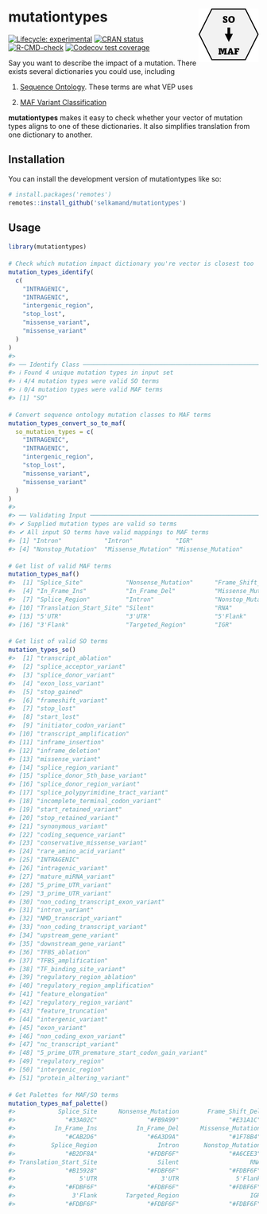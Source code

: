 
<!-- README.md is generated from README.Rmd. Please edit that file -->

# mutationtypes <img src="man/figures/logo.png" align="right" height="108" />

<!-- badges: start -->

[![Lifecycle:
experimental](https://img.shields.io/badge/lifecycle-experimental-orange.svg)](https://lifecycle.r-lib.org/articles/stages.html#experimental)
[![CRAN
status](https://www.r-pkg.org/badges/version/mutationtypes)](https://CRAN.R-project.org/package=mutationtypes)
[![R-CMD-check](https://github.com/selkamand/mutationtypes/actions/workflows/R-CMD-check.yaml/badge.svg)](https://github.com/selkamand/mutationtypes/actions/workflows/R-CMD-check.yaml)
[![Codecov test
coverage](https://codecov.io/gh/selkamand/mutationtypes/branch/master/graph/badge.svg)](https://app.codecov.io/gh/selkamand/mutationtypes?branch=master)
<!-- badges: end -->

Say you want to describe the impact of a mutation. There exists several
dictionaries you could use, including

1)  [Sequence Ontology](http://www.sequenceontology.org/). These terms
    are what VEP uses

2)  [MAF Variant
    Classification](https://docs.gdc.cancer.gov/Encyclopedia/pages/Mutation_Annotation_Format_TCGAv2/)

**mutationtypes** makes it easy to check whether your vector of mutation
types aligns to one of these dictionaries. It also simplifies
translation from one dictionary to another.

## Installation

You can install the development version of mutationtypes like so:

``` r
# install.packages('remotes')
remotes::install_github('selkamand/mutationtypes')
```

## Usage

``` r
library(mutationtypes)

# Check which mutation impact dictionary you're vector is closest too
mutation_types_identify(
  c(
    "INTRAGENIC", 
    "INTRAGENIC", 
    "intergenic_region", 
    "stop_lost", 
    "missense_variant", 
    "missense_variant"
  )
)
#> 
#> ── Identify Class ──────────────────────────────────────────────────────────────
#> ℹ Found 4 unique mutation types in input set
#> ℹ 4/4 mutation types were valid SO terms
#> ℹ 0/4 mutation types were valid MAF terms
#> [1] "SO"

# Convert sequence ontology mutation classes to MAF terms
mutation_types_convert_so_to_maf(
  so_mutation_types = c(
    "INTRAGENIC", 
    "INTRAGENIC", 
    "intergenic_region", 
    "stop_lost", 
    "missense_variant", 
    "missense_variant"
  )
)
#> 
#> ── Validating Input ────────────────────────────────────────────────────────────
#> ✔ Supplied mutation types are valid so terms
#> ✔ All input SO terms have valid mappings to MAF terms
#> [1] "Intron"            "Intron"            "IGR"              
#> [4] "Nonstop_Mutation"  "Missense_Mutation" "Missense_Mutation"

# Get list of valid MAF terms
mutation_types_maf()
#>  [1] "Splice_Site"            "Nonsense_Mutation"      "Frame_Shift_Del"       
#>  [4] "In_Frame_Ins"           "In_Frame_Del"           "Missense_Mutation"     
#>  [7] "Splice_Region"          "Intron"                 "Nonstop_Mutation"      
#> [10] "Translation_Start_Site" "Silent"                 "RNA"                   
#> [13] "5'UTR"                  "3'UTR"                  "5'Flank"               
#> [16] "3'Flank"                "Targeted_Region"        "IGR"

# Get list of valid SO terms
mutation_types_so()
#>  [1] "transcript_ablation"                           
#>  [2] "splice_acceptor_variant"                       
#>  [3] "splice_donor_variant"                          
#>  [4] "exon_loss_variant"                             
#>  [5] "stop_gained"                                   
#>  [6] "frameshift_variant"                            
#>  [7] "stop_lost"                                     
#>  [8] "start_lost"                                    
#>  [9] "initiator_codon_variant"                       
#> [10] "transcript_amplification"                      
#> [11] "inframe_insertion"                             
#> [12] "inframe_deletion"                              
#> [13] "missense_variant"                              
#> [14] "splice_region_variant"                         
#> [15] "splice_donor_5th_base_variant"                 
#> [16] "splice_donor_region_variant"                   
#> [17] "splice_polypyrimidine_tract_variant"           
#> [18] "incomplete_terminal_codon_variant"             
#> [19] "start_retained_variant"                        
#> [20] "stop_retained_variant"                         
#> [21] "synonymous_variant"                            
#> [22] "coding_sequence_variant"                       
#> [23] "conservative_missense_variant"                 
#> [24] "rare_amino_acid_variant"                       
#> [25] "INTRAGENIC"                                    
#> [26] "intragenic_variant"                            
#> [27] "mature_miRNA_variant"                          
#> [28] "5_prime_UTR_variant"                           
#> [29] "3_prime_UTR_variant"                           
#> [30] "non_coding_transcript_exon_variant"            
#> [31] "intron_variant"                                
#> [32] "NMD_transcript_variant"                        
#> [33] "non_coding_transcript_variant"                 
#> [34] "upstream_gene_variant"                         
#> [35] "downstream_gene_variant"                       
#> [36] "TFBS_ablation"                                 
#> [37] "TFBS_amplification"                            
#> [38] "TF_binding_site_variant"                       
#> [39] "regulatory_region_ablation"                    
#> [40] "regulatory_region_amplification"               
#> [41] "feature_elongation"                            
#> [42] "regulatory_region_variant"                     
#> [43] "feature_truncation"                            
#> [44] "intergenic_variant"                            
#> [45] "exon_variant"                                  
#> [46] "non_coding_exon_variant"                       
#> [47] "nc_transcript_variant"                         
#> [48] "5_prime_UTR_premature_start_codon_gain_variant"
#> [49] "regulatory_region"                             
#> [50] "intergenic_region"                             
#> [51] "protein_altering_variant"

# Get Palettes for MAF/SO terms
mutation_types_maf_palette()
#>            Splice_Site      Nonsense_Mutation        Frame_Shift_Del 
#>              "#33A02C"              "#FB9A99"              "#E31A1C" 
#>           In_Frame_Ins           In_Frame_Del      Missense_Mutation 
#>              "#CAB2D6"              "#6A3D9A"              "#1F78B4" 
#>          Splice_Region                 Intron       Nonstop_Mutation 
#>              "#B2DF8A"              "#FDBF6F"              "#A6CEE3" 
#> Translation_Start_Site                 Silent                    RNA 
#>              "#B15928"              "#FDBF6F"              "#FDBF6F" 
#>                  5'UTR                  3'UTR                5'Flank 
#>              "#FDBF6F"              "#FDBF6F"              "#FDBF6F" 
#>                3'Flank        Targeted_Region                    IGR 
#>              "#FDBF6F"              "#FDBF6F"              "#FDBF6F"
```
